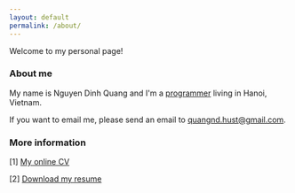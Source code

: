```yaml
---
layout: default
permalink: /about/
---
```


Welcome to my personal page!

### About me

My name is Nguyen Dinh Quang and I'm a [programmer](https://github.com/qndev) living in Hanoi, Vietnam.

If you want to email me, please send an email to [quangnd.hust@gmail.com](mailto:quangnd.hust@gmail.com).

### More information

[1] [My online CV](https://qndev.github.io/cv/)

[2] [Download my resume](https://qndev.github.io/resources/NGUYEN_DINH_QUANG_RESUME_08_09_2020.pdf)
